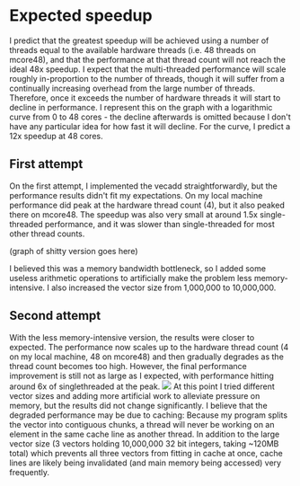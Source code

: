 # Expected speedup
I predict that the greatest speedup will be achieved using a number of threads equal to the available hardware threads (i.e. 48 threads on mcore48), and that the performance at that thread count will not reach the ideal 48x speedup.
I expect that the multi-threaded performance will scale roughly in-proportion to the number of threads, though it will suffer from a continually increasing overhead from the large number of threads. Therefore, once it exceeds the number of hardware threads it will start to decline in performance.
I represent this on the graph with a logarithmic curve from 0 to 48 cores - the decline afterwards is omitted because I don't have any particular idea for how fast it will decline. For the curve, I predict a 12x speedup at 48 cores.
## First attempt
On the first attempt, I implemented the vecadd straightforwardly, but the performance results didn't fit my expectations. On my local machine performance did peak at the hardware thread count (4), but it also peaked there on mcore48. The speedup was also very small at around 1.5x single-threaded performance, and it was slower than single-threaded for most other thread counts.

(graph of shitty version goes here)

I believed this was a memory bandwidth bottleneck, so I added some useless arithmetic operations to artificially make the problem less memory-intensive.  I also increased the vector size from 1,000,000 to 10,000,000.
## Second attempt
With the less memory-intensive version, the results were closer to expected. The performance now scales up to the hardware thread count (4 on my local machine, 48 on mcore48) and then gradually degrades as the thread count becomes too high. However, the final performance improvement is still not as large as I expected, with performance hitting around 6x of singlethreaded at the peak.
![](chart(1).svg)
At this point I tried different vector sizes and adding more artificial work to alleviate pressure on memory, but the results did not change significantly. I believe that the degraded performance may be due to caching: Because my program splits the vector into contiguous chunks, a thread will never be working on an element in the same cache line as another thread. In addition to the large vector size (3 vectors holding 10,000,000 32 bit integers, taking ~120MB total) which prevents all three vectors from fitting in cache at once, cache lines are likely being invalidated (and main memory being accessed) very frequently.